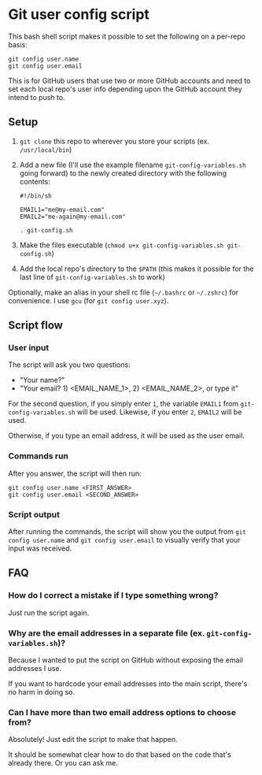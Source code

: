 # Git user config script
This bash shell script makes it possible to set the following on a per-repo basis:

```
git config user.name
git config user.email
```

This is for GitHub users that use two or more GitHub accounts and need to set each local repo's user info depending upon the GitHub account they intend to push to.

## Setup

1. `git clone` this repo to wherever you store your scripts (ex. `/usr/local/bin`)
1. Add a new file (I'll use the example filename `git-config-variables.sh` going forward) to the newly created directory with the following contents:
	
	```
	#!/bin/sh

	EMAIL1="me@my-email.com"
	EMAIL2="me-again@my-email.com"

	. git-config.sh
	```

1. Make the files executable (`chmod u+x git-config-variables.sh git-config.sh`)
1. Add the local repo's directory to the `$PATH` (this makes it possible for the last line of `git-config-variables.sh` to work)

Optionally, make an alias in your shell rc file (`~/.bashrc` or `~/.zshrc`) for convenience. I use `gcu` (for `git config user.xyz`).

## Script flow
### User input
The script will ask you two questions:

- "Your name?"
- "Your email? 1) <EMAIL\_NAME\_1>, 2) <EMAIL\_NAME\_2>, or type it"

For the second question, if you simply enter `1`, the variable `EMAIL1` from `git-config-variables.sh` will be used. Likewise, if you enter `2`, `EMAIL2` will be used.

Otherwise, if you type an email address, it will be used as the user email.

### Commands run
After you answer, the script will then run:

```
git config user.name <FIRST_ANSWER>
git config user.email <SECOND_ANSWER>
```

### Script output
After running the commands, the script will show you the output from `git config user.name` and `git config user.email` to visually verify that your input was received.

## FAQ
### How do I correct a mistake if I type something wrong?
Just run the script again.

### Why are the email addresses in a separate file (ex. `git-config-variables.sh`)?
Because I wanted to put the script on GitHub without exposing the email addresses I use.

If you want to hardcode your email addresses into the main script, there's no harm in doing so.

### Can I have more than two email address options to choose from?
Absolutely! Just edit the script to make that happen. 

It should be somewhat clear how to do that based on the code that's already there. Or you can ask me.